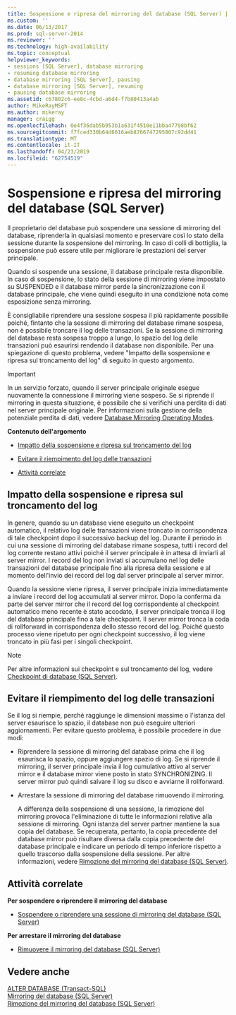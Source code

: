 ```yaml
---
title: Sospensione e ripresa del mirroring del database (SQL Server) | Microsoft Docs
ms.custom: ''
ms.date: 06/13/2017
ms.prod: sql-server-2014
ms.reviewer: ''
ms.technology: high-availability
ms.topic: conceptual
helpviewer_keywords:
- sessions [SQL Server], database mirroring
- resuming database mirroring
- database mirroring [SQL Server], pausing
- database mirroring [SQL Server], resuming
- pausing database mirroring
ms.assetid: c67802c6-ee8c-4cbd-a6d4-f7b80413a4ab
author: MikeRayMSFT
ms.author: mikeray
manager: craigg
ms.openlocfilehash: 0e4f36dab5b953b1a631f4510e11bba47798bf62
ms.sourcegitcommit: f7fced330b64d6616aeb8766747295807c92dd41
ms.translationtype: MT
ms.contentlocale: it-IT
ms.lasthandoff: 04/23/2019
ms.locfileid: "62754519"
---
```

# <a name="pausing-and-resuming-database-mirroring-sql-server"></a>Sospensione e ripresa del mirroring del database (SQL Server)
  Il proprietario del database può sospendere una sessione di mirroring del database, riprenderla in qualsiasi momento e preservare così lo stato della sessione durante la sospensione del mirroring. In caso di colli di bottiglia, la sospensione può essere utile per migliorare le prestazioni del server principale.  
  
 Quando si sospende una sessione, il database principale resta disponibile. In caso di sospensione, lo stato della sessione di mirroring viene impostato su SUSPENDED e il database mirror perde la sincronizzazione con il database principale, che viene quindi eseguito in una condizione nota come esposizione senza mirroring.  
  
 È consigliabile riprendere una sessione sospesa il più rapidamente possibile poiché, fintanto che la sessione di mirroring del database rimane sospesa, non è possibile troncare il log delle transazioni. Se la sessione di mirroring del database resta sospesa troppo a lungo, lo spazio del log delle transazioni può esaurirsi rendendo il database non disponibile. Per una spiegazione di questo problema, vedere "Impatto della sospensione e ripresa sul troncamento del log" di seguito in questo argomento.  
  
> [!IMPORTANT]  
>  In un servizio forzato, quando il server principale originale esegue nuovamente la connessione il mirroring viene sospeso. Se si riprende il mirroring in questa situazione, è possibile che si verifichi una perdita di dati nel server principale originale. Per informazioni sulla gestione della potenziale perdita di dati, vedere [Database Mirroring Operating Modes](database-mirroring-operating-modes.md).  
  
 **Contenuto dell'argomento**  
  
-   [Impatto della sospensione e ripresa sul troncamento del log](#EffectOnLogTrunc)  
  
-   [Evitare il riempimento del log delle transazioni](#AvoidFullLog)  
  
-   [Attività correlate](#RelatedTasks)  
  
##  <a name="EffectOnLogTrunc"></a> Impatto della sospensione e ripresa sul troncamento del log  
 In genere, quando su un database viene eseguito un checkpoint automatico, il relativo log delle transazioni viene troncato in corrispondenza di tale checkpoint dopo il successivo backup del log. Durante il periodo in cui una sessione di mirroring del database rimane sospesa, tutti i record del log corrente restano attivi poiché il server principale è in attesa di inviarli al server mirror. I record del log non inviati si accumulano nel log delle transazioni del database principale fino alla ripresa della sessione e al momento dell'invio dei record del log dal server principale al server mirror.  
  
 Quando la sessione viene ripresa, il server principale inizia immediatamente a inviare i record del log accumulati al server mirror. Dopo la conferma da parte del server mirror che il record del log corrispondente al checkpoint automatico meno recente è stato accodato, il server principale tronca il log del database principale fino a tale checkpoint. Il server mirror tronca la coda di rollforward in corrispondenza dello stesso record del log. Poiché questo processo viene ripetuto per ogni checkpoint successivo, il log viene troncato in più fasi per i singoli checkpoint.  
  
> [!NOTE]  
>  Per altre informazioni sui checkpoint e sul troncamento del log, vedere [Checkpoint di database &#40;SQL Server&#41;](../../relational-databases/logs/database-checkpoints-sql-server.md).  
  
##  <a name="AvoidFullLog"></a> Evitare il riempimento del log delle transazioni  
 Se il log si riempie, perché raggiunge le dimensioni massime o l'istanza del server esaurisce lo spazio, il database non può eseguire ulteriori aggiornamenti. Per evitare questo problema, è possibile procedere in due modi:  
  
-   Riprendere la sessione di mirroring del database prima che il log esaurisca lo spazio, oppure aggiungere spazio di log. Se si riprende il mirroring, il server principale invia il log cumulativo attivo al server mirror e il database mirror viene posto in stato SYNCHRONIZING. Il server mirror può quindi salvare il log su disco e avviarne il rollforward.  
  
-   Arrestare la sessione di mirroring del database rimuovendo il mirroring.  
  
     A differenza della sospensione di una sessione, la rimozione del mirroring provoca l'eliminazione di tutte le informazioni relative alla sessione di mirroring. Ogni istanza del server partner mantiene la sua copia del database. Se recuperata, pertanto, la copia precedente del database mirror può risultare diversa dalla copia precedente del database principale e indicare un periodo di tempo inferiore rispetto a quello trascorso dalla sospensione della sessione. Per altre informazioni, vedere [Rimozione del mirroring del database &#40;SQL Server&#41;](database-mirroring-sql-server.md).  
  
##  <a name="RelatedTasks"></a> Attività correlate  
 **Per sospendere o riprendere il mirroring del database**  
  
-   [Sospendere o riprendere una sessione di mirroring del database &#40;SQL Server&#41;](pause-or-resume-a-database-mirroring-session-sql-server.md)  
  
 **Per arrestare il mirroring del database**  
  
-   [Rimuovere il mirroring del database &#40;SQL Server&#41;](remove-database-mirroring-sql-server.md)  
  
## <a name="see-also"></a>Vedere anche  
 [ALTER DATABASE &#40;Transact-SQL&#41;](/sql/t-sql/statements/alter-database-transact-sql)   
 [Mirroring del database &#40;SQL Server&#41;](database-mirroring-sql-server.md)   
 [Rimozione del mirroring del database &#40;SQL Server&#41;](database-mirroring-sql-server.md)  
  
  
